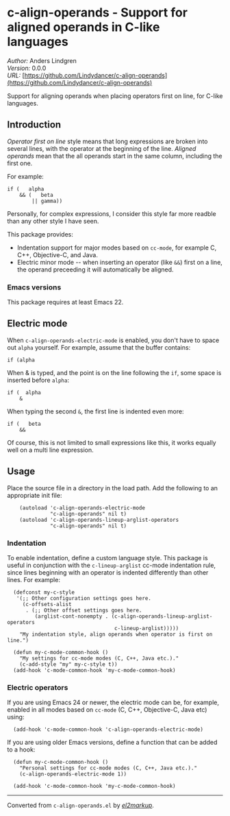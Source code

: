 # c-align-operands - Support for aligned operands in C-like languages

*Author:* Anders Lindgren<br>
*Version:* 0.0.0<br>
*URL:* [https://github.com/Lindydancer/c-align-operands](https://github.com/Lindydancer/c-align-operands)<br>

Support for aligning operands when placing operators first on line,
for C-like languages.

## Introduction

*Operator first on line* style means that long expressions are
broken into several lines, with the operator at the beginning of
the line. *Aligned operands* mean that the all operands start in
the same column, including the first one.

 For example:

    if (   alpha
        && (   beta
            || gamma))

Personally, for complex expressions, I consider this style far more
readble than any other style I have seen.

This package provides:

* Indentation support for major modes based on `cc-mode`, for
  example C, C++, Objective-C, and Java.
* Electric minor mode -- when inserting an operator (like `&&`)
  first on a line, the operand preceeding it will automatically be
  aligned.

### Emacs versions

This package requires at least Emacs 22.

## Electric mode

When `c-align-operands-electric-mode` is enabled, you don't have to
space out `alpha` yourself. For example, assume that the buffer
contains:

    if (alpha

When & is typed, and the point is on the line following the `if`, some
space is inserted before `alpha`:

    if (  alpha
        &

When typing the second `&`, the first line is indented even more:

    if (   beta
        &&

Of course, this is not limited to small expressions like this, it
works equally well on a multi line expression.

## Usage

Place the source file in a directory in the load path. Add the
following to an appropriate init file:

        (autoload 'c-align-operands-electric-mode
                  "c-align-operands" nil t)
        (autoload 'c-align-operands-lineup-arglist-operators
                  "c-align-operands" nil t)

### Indentation

To enable indentation, define a custom language style. This package
is useful in conjunction with the `c-lineup-arglist` cc-mode
indentation rule, since lines beginning with an operator is
indented differently than other lines. For example:

      (defconst my-c-style
       '(;; Other configuration settings goes here.
         (c-offsets-alist
          . (;; Other offset settings goes here.
             (arglist-cont-nonempty . (c-align-operands-lineup-arglist-operators
                                       c-lineup-arglist)))))
        "My indentation style, align operands when operator is first on line.")

      (defun my-c-mode-common-hook ()
        "My settings for cc-mode modes (C, C++, Java etc.)."
        (c-add-style "my" my-c-style t))
      (add-hook 'c-mode-common-hook 'my-c-mode-common-hook)

### Electric operators

If you are using Emacs 24 or newer, the electric mode can be, for
example, enabled in all modes based on `cc-mode` (C, C++,
Objective-C, Java etc) using:

      (add-hook 'c-mode-common-hook 'c-align-operands-electric-mode)

If you are using older Emacs versions, define a function that can
be added to a hook:

      (defun my-c-mode-common-hook ()
        "Personal settings for cc-mode modes (C, C++, Java etc.)."
        (c-align-operands-electric-mode 1))

      (add-hook 'c-mode-common-hook 'my-c-mode-common-hook)



---
Converted from `c-align-operands.el` by [*el2markup*](https://github.com/Lindydancer/el2markdown).
